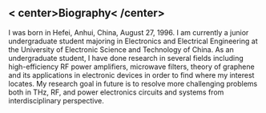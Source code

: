 ## < center>Biography< /center>
I was born in Hefei, Anhui, China, August 27, 1996. I am currently a junior undergraduate student majoring in Electronics and Electrical Engineering at the University of Electronic Science and Technology of China. As an undergraduate student, I have done research in several fields including high-efficiency RF power amplifiers, microwave filters, theory of graphene and its applications in electronic devices in order to find where my interest locates. My research goal in future is to resolve more challenging problems both in THz, RF, and power electronics circuits and systems from interdisciplinary perspective.
